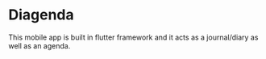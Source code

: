 # Diagenda
This mobile app is built in flutter framework and it acts as a journal/diary as well as an agenda.
